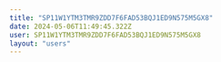 ```yaml
---
title: "SP11W1YTM3TMR9ZDD7F6FAD53BQJ1ED9N575M5GX8"
date: 2024-05-06T11:49:45.322Z
user: SP11W1YTM3TMR9ZDD7F6FAD53BQJ1ED9N575M5GX8
layout: "users"
---
```

    
